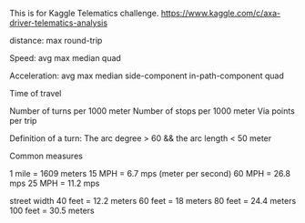 This is for Kaggle Telematics challenge. https://www.kaggle.com/c/axa-driver-telematics-analysis

distance:
max
round-trip


Speed:
avg
max
median
quad

Acceleration:
avg
max
median
side-component
in-path-component
quad

Time of travel

Number of turns per 1000 meter
Number of stops per 1000 meter
Via points per trip

Definition of a turn:
The arc degree > 60 && the arc length < 50 meter

Common measures

1 mile = 1609 meters
15 MPH = 6.7 mps (meter per second)
60 MPH = 26.8 mps
25 MPH = 11.2 mps

street width 
40 feet = 12.2 meters
60 feet = 18 meters
80 feet = 24.4 meters
100 feet = 30.5 meters

